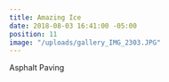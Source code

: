 ```yaml
---
title: Amazing Ice
date: 2018-08-03 16:41:00 -05:00
position: 11
image: "/uploads/gallery_IMG_2303.JPG"
---
```


Asphalt Paving